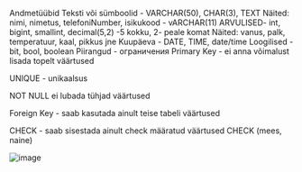 Andmetüübid
Teksti või sümboolid - VARCHAR(50), CHAR(3), TEXT Näited: nimi, nimetus, telefoniNumber, isikukood - vARCHAR(11)
ARVULISED- int, bigint, smallint, decimal(5,2) -5 kokku, 2- peale komat Näited: vanus, palk, temperatuur, kaal, pikkus jne
Kuupäeva - DATE, TIME, date/time
Loogilised - bit, bool, boolean
Piirangud - ограничения
Primary Key - ei anna võimalust lisada topelt väärtused

UNIQUE - unikaalsus

NOT NULL ei lubada tühjad väärtused

Foreign Key - saab kasutada ainult teise tabeli väärtused

CHECK - saab sisestada ainult check määratud väärtused CHECK (mees, naine)

![image](https://github.com/user-attachments/assets/19b52659-05cc-4c7c-953c-b0dd54d29525)
